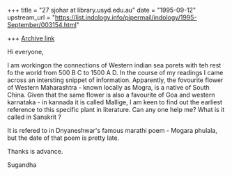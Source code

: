 +++
title = "27 sjohar at library.usyd.edu.au"
date = "1995-09-12"
upstream_url = "https://list.indology.info/pipermail/indology/1995-September/003154.html"

+++
[Archive link](https://list.indology.info/pipermail/indology/1995-September/003154.html)

Hi everyone,

I am workingon the connections of Western indian sea porets with teh rest fo
the world from 500 B C to 1500 A D. In the course of my readings I came
across an intersting snippet of information. Apparently, the fovourite
flower of Western Maharashtra - known locally as Mogra, is a native of South
China. Given that the same flower is also a favourite of Goa and western
karnataka - in kannada it is called Mallige, I am keen to find out the
earliest reference to this specific plant in literature. Can any one help
me? What is it called in Sanskrit ? 

It is refered to in Dnyaneshwar's famous marathi poem - Mogara phulala, but
the date of that poem is pretty late.

Thanks is advance.

Sugandha






